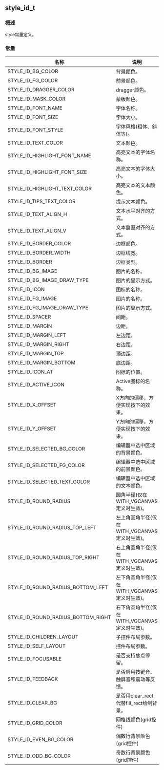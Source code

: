 ## style\_id\_t
### 概述
style常量定义。
### 常量
<p id="style_id_t_consts">

| 名称 | 说明 | 
| -------- | ------- | 
| STYLE\_ID\_BG\_COLOR | 背景颜色。 |
| STYLE\_ID\_FG\_COLOR | 前景颜色。 |
| STYLE\_ID\_DRAGGER\_COLOR | dragger颜色。 |
| STYLE\_ID\_MASK\_COLOR | 蒙版颜色。 |
| STYLE\_ID\_FONT\_NAME | 字体名称。 |
| STYLE\_ID\_FONT\_SIZE | 字体大小。 |
| STYLE\_ID\_FONT\_STYLE | 字体风格(粗体、斜体等)。 |
| STYLE\_ID\_TEXT\_COLOR | 文本颜色。 |
| STYLE\_ID\_HIGHLIGHT\_FONT\_NAME | 高亮文本的字体名称。 |
| STYLE\_ID\_HIGHLIGHT\_FONT\_SIZE | 高亮文本的字体大小。 |
| STYLE\_ID\_HIGHLIGHT\_TEXT\_COLOR | 高亮文本的文本颜色。 |
| STYLE\_ID\_TIPS\_TEXT\_COLOR | 提示文本颜色。 |
| STYLE\_ID\_TEXT\_ALIGN\_H | 文本水平对齐的方式。 |
| STYLE\_ID\_TEXT\_ALIGN\_V | 文本垂直对齐的方式。 |
| STYLE\_ID\_BORDER\_COLOR | 边框颜色。 |
| STYLE\_ID\_BORDER\_WIDTH | 边框线宽。 |
| STYLE\_ID\_BORDER | 边框类型。 |
| STYLE\_ID\_BG\_IMAGE | 图片的名称。 |
| STYLE\_ID\_BG\_IMAGE\_DRAW\_TYPE | 图片的显示方式。 |
| STYLE\_ID\_ICON | 图标的名称。 |
| STYLE\_ID\_FG\_IMAGE | 图片的名称。 |
| STYLE\_ID\_FG\_IMAGE\_DRAW\_TYPE | 图片的显示方式。 |
| STYLE\_ID\_SPACER | 间距。 |
| STYLE\_ID\_MARGIN | 边距。 |
| STYLE\_ID\_MARGIN\_LEFT | 左边距。 |
| STYLE\_ID\_MARGIN\_RIGHT | 右边距。 |
| STYLE\_ID\_MARGIN\_TOP | 顶边距。 |
| STYLE\_ID\_MARGIN\_BOTTOM | 底边距。 |
| STYLE\_ID\_ICON\_AT | 图标的位置。 |
| STYLE\_ID\_ACTIVE\_ICON | Active图标的名称。 |
| STYLE\_ID\_X\_OFFSET | X方向的偏移，方便实现按下的效果。 |
| STYLE\_ID\_Y\_OFFSET | Y方向的偏移，方便实现按下的效果。 |
| STYLE\_ID\_SELECTED\_BG\_COLOR | 编辑器中选中区域的背景颜色。 |
| STYLE\_ID\_SELECTED\_FG\_COLOR | 编辑器中选中区域的前景颜色。 |
| STYLE\_ID\_SELECTED\_TEXT\_COLOR | 编辑器中选中区域的文本颜色。 |
| STYLE\_ID\_ROUND\_RADIUS | 圆角半径(仅在WITH\_VGCANVAS定义时生效)。 |
| STYLE\_ID\_ROUND\_RADIUS\_TOP\_LEFT | 左上角圆角半径(仅在WITH\_VGCANVAS定义时生效)。 |
| STYLE\_ID\_ROUND\_RADIUS\_TOP\_RIGHT | 右上角圆角半径(仅在WITH\_VGCANVAS定义时生效)。 |
| STYLE\_ID\_ROUND\_RADIUS\_BOTTOM\_LEFT | 左下角圆角半径(仅在WITH\_VGCANVAS定义时生效)。 |
| STYLE\_ID\_ROUND\_RADIUS\_BOTTOM\_RIGHT | 右下角圆角半径(仅在WITH\_VGCANVAS定义时生效)。 |
| STYLE\_ID\_CHILDREN\_LAYOUT | 子控件布局参数。 |
| STYLE\_ID\_SELF\_LAYOUT | 控件布局参数。 |
| STYLE\_ID\_FOCUSABLE | 是否支持焦点停留。 |
| STYLE\_ID\_FEEDBACK | 是否启用按键音、触屏音和震动等反馈。 |
| STYLE\_ID\_CLEAR\_BG | 是否用clear\_rect代替fill\_rect绘制背景。 |
| STYLE\_ID\_GRID\_COLOR | 网格线颜色(grid控件) |
| STYLE\_ID\_EVEN\_BG\_COLOR | 偶数行背景颜色(grid控件) |
| STYLE\_ID\_ODD\_BG\_COLOR | 奇数行背景颜色(grid控件) |
